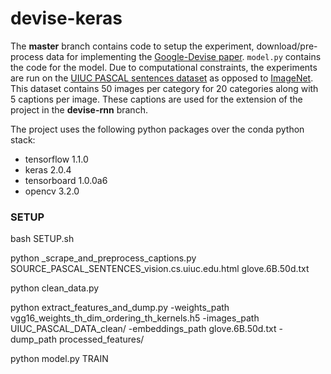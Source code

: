 # devise-keras
The **master** branch contains code to setup the experiment, download/pre-process data for implementing the [Google-Devise paper](https://static.googleusercontent.com/media/research.google.com/en//pubs/archive/41869.pdf). `model.py` contains the code for the model. Due to computational constraints, the experiments are run on the [UIUC PASCAL sentences dataset](http://vision.cs.uiuc.edu/pascal-sentences/) as opposed to [ImageNet](http://www.image-net.org/). This dataset contains 50 images per category for 20 categories along with 5 captions per image. These captions are used for the extension of the project in the **devise-rnn** branch.

The project uses the following python packages over the conda python stack:
- tensorflow 1.1.0
- keras 2.0.4
- tensorboard 1.0.0a6
- opencv 3.2.0

### SETUP

bash SETUP.sh

python _scrape_and_preprocess_captions.py SOURCE_PASCAL_SENTENCES_vision.cs.uiuc.edu.html glove.6B.50d.txt

python clean_data.py

python extract_features_and_dump.py -weights_path vgg16_weights_th_dim_ordering_th_kernels.h5 -images_path UIUC_PASCAL_DATA_clean/ -embeddings_path glove.6B.50d.txt -dump_path processed_features/

python model.py TRAIN
